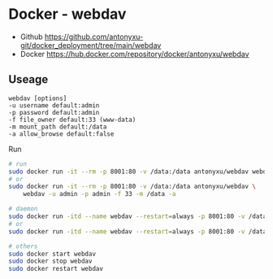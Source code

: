 # Docker - webdav

- Github https://github.com/antonyxu-git/docker_deployment/tree/main/webdav
- Docker https://hub.docker.com/repository/docker/antonyxu/webdav

## Useage

```
webdav [options]
-u username default:admin
-p password default:admin
-f file_owner default:33 (www-data)
-m mount_path default:/data
-a allow_browse default:false
```

Run

```bash
# run
sudo docker run -it --rm -p 8001:80 -v /data:/data antonyxu/webdav webdav
# or
sudo docker run -it --rm -p 8001:80 -v /data:/data antonyxu/webdav \
    webdav -u admin -p admin -f 33 -m /data -a

# daemon
sudo docker run -itd --name webdav --restart=always -p 8001:80 -v /data:/data antonyxu/webdav
# or
sudo docker run -itd --name webdav --restart=always -p 8001:80 -v /data:/data antonyxu/webdav webdav -u user -p passwd

# others
sudo docker start webdav
sudo docker stop webdav
sudo docker restart webdav
```

